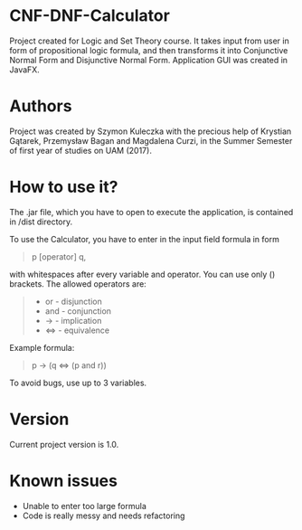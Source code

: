 # CNF-DNF-Calculator

Project created for Logic and Set Theory course. It takes input from user in form of propositional logic formula, and then
transforms it into Conjunctive Normal Form and Disjunctive Normal Form. Application GUI was created in JavaFX.

# Authors

Project was created by Szymon Kuleczka with the precious help of Krystian Gątarek, Przemysław Bagan and Magdalena Curzi,
in the Summer Semester of first year of studies on UAM (2017).

# How to use it?

The .jar file, which you have to open to execute the application, is contained in /dist directory.

To use the Calculator, you have to enter in the input field formula in form
> p [operator] q,

with whitespaces after every variable and operator. You can use only () brackets. The allowed operators are:

> * or - disjunction
> * and - conjunction
> * -> - implication
> * <=> - equivalence

Example formula:
> p -> (q <=> (p and r))

To avoid bugs, use up to 3 variables.

# Version

Current project version is 1.0.

# Known issues
  * Unable to enter too large formula
  * Code is really messy and needs refactoring
  
